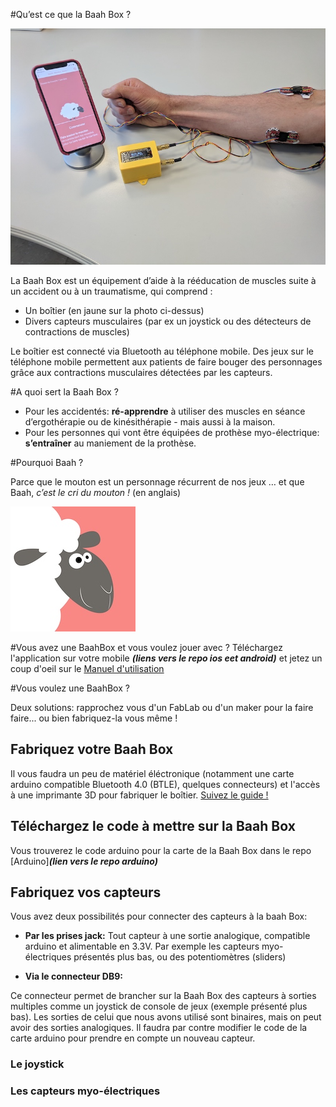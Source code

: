 
#Qu’est ce que la Baah Box ?

![BaahBoxPix](./img/photoBaaBox.jpg)

La Baah Box est un équipement d’aide à la rééducation de muscles suite à un accident ou à un traumatisme, qui comprend :

* Un boîtier (en jaune sur la photo ci-dessus)
* Divers capteurs musculaires (par ex un joystick ou des détecteurs de contractions de muscles) 

Le boîtier est connecté via Bluetooth au téléphone mobile.
Des jeux sur le téléphone mobile permettent aux patients de faire bouger des personnages grâce aux contractions musculaires détectées par les capteurs. 

#A quoi sert la Baah Box ?

* Pour les accidentés:  **ré-apprendre** à utiliser des muscles en séance d’ergothérapie ou de kinésithérapie - mais aussi à la maison.
* Pour les personnes qui vont être équipées de prothèse myo-électrique:  **s’entraîner** au maniement de la prothèse.


#Pourquoi Baah ?

Parce que le mouton est un personnage récurrent de nos jeux … 
et que Baah, *c’est le cri du mouton !* (en anglais)


 
![BaahBoxPix](./img/logo_moot_200x200.jpg)


#Vous avez une BaahBox et vous voulez jouer avec ?
Téléchargez l'application sur votre mobile ***(liens vers le repo ios eet android)***
et jetez un coup d'oeil sur le [Manuel d'utilisation](BaahBoxManual_fr.md)

#Vous voulez une BaahBox ?

Deux solutions: rapprochez vous d'un FabLab ou d'un maker pour la faire faire...
ou bien fabriquez-la vous même !


## Fabriquez votre Baah Box

 Il vous faudra un peu de matériel éléctronique (notamment une carte arduino compatible Bluetooth 4.0 (BTLE), quelques connecteurs) et l'accès à une imprimante 3D pour fabriquer le boîtier. 
 [Suivez le guide !](BuildingBaahBox.md)

## Téléchargez le code à mettre sur la Baah Box
Vous trouverez le code arduino pour la carte de la Baah Box dans le repo [Arduino]***(lien vers le repo arduino)***
 
## Fabriquez vos capteurs

Vous avez deux possibilités pour connecter des capteurs à la baah Box: 

* **Par les prises jack:**
 Tout capteur à une sortie analogique, compatible arduino et alimentable en 3.3V.
 Par exemple les capteurs myo-électriques présentés plus bas, ou des potentiomètres (sliders)
 
* **Via le connecteur DB9:**

 Ce connecteur permet de brancher sur la Baah Box des capteurs à sorties multiples comme un joystick de console de jeux (exemple présenté plus bas).
 Les sorties de celui que nous avons utilisé sont binaires, mais on peut avoir des sorties analogiques. Il faudra par contre modifier le code de la carte arduino pour prendre en compte un nouveau capteur.

### Le joystick
### Les capteurs myo-électriques

